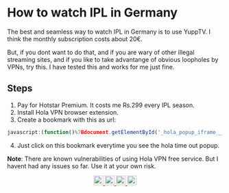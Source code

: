 
# How to watch IPL in Germany

The best and seamless way to watch IPL in Germany is to use YuppTV. I think the monthly subscription costs about 20€.

But, if you dont want to do that, and if you are wary of other illegal streaming sites, and if you like to take advantange of obvious loopholes by VPNs, try this. I have tested this and works for me just fine.

## Steps

1. Pay for Hotstar Premium. It costs me Rs.299 every IPL season.
2. Install Hola VPN browser extension.
3. Create a bookmark with this as url:
```js
javascript:(function()%7Bdocument.getElementById('_hola_popup_iframe__').remove()%3Bdocument.querySelector('body%20%3E%20div%3Anth-child(9)').hidden%20%3D%20true%7D)()
```
4. Just click on this bookmark everytime you see the hola time out popup.

**Note**: There are known vulnerabilities of using Hola VPN free service. But I havent had any issues so far. Use it at your own risk.

<p align='center'>
  <a href="https://www.linkedin.com/in/sreeramofficial/">
    <img alt="Sreeram Padmanabhan" width="22px" src="https://cdn.jsdelivr.net/npm/simple-icons@v3/icons/linkedin.svg" />
  </a>

  <a href="https://instagram.com/sreeramofficial">
    <img alt="Sreeram Instageam" width="22px" src="https://cdn.jsdelivr.net/npm/simple-icons@v3/icons/instagram.svg" />
  </a>

  <a href="https://github.com/sreeramofficial">
    <img alt="Sreeram Instagram" width="22px" src="https://cdn.jsdelivr.net/npm/simple-icons@v3/icons/github.svg" />
  </a>

  <a href="https://twitter.com/sreeramofficial">
    <img alt="Sreeram Instageam" width="22px" src="https://cdn.jsdelivr.net/npm/simple-icons@v3/icons/twitter.svg" />
  </a>

</p>
